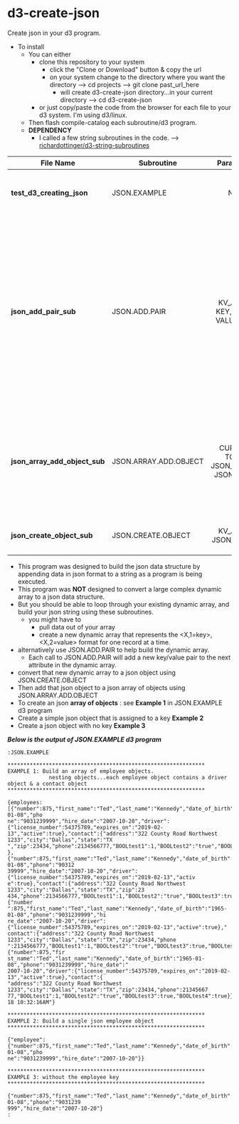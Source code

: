 # d3-create-json
Create json in your d3 program. 

 * To install 
 	* You can either 
 		* clone this repository to your system
 			* click the "Clone or Download" button & copy the url
 			* on your system change to the directory where you want the directory --> cd projects --> git clone past_url_here
 				* will create d3-create-json directory...in your current directory --> cd d3-create-json	
 		* or just copy/paste the code from the browser for each file to your d3 system.  I'm using d3/linux.  
	* Then flash compile-catalog each subroutine/d3 program.
	* **DEPENDENCY**
		* I called a few string subroutines in the code.  --> [richardottinger/d3-string-subroutines](https://github.com/richardottinger/d3-string-subroutines) 
		
| File Name                 | Subroutine      | Parameters | Description |
| ------------------------- |-----------------| :----------: | ------------|
| **test\_d3\_creating\_json** | JSON.EXAMPLE    | None    | Main d3 program that makes calls to the subroutines to generate json.|
| **json\_add\_pair\_sub** | JSON.ADD.PAIR | KV\_ARRAY, KEY, VALUE, VALUE.FLAG | * Add a key/value pair to the KV\_ARRAY dynamic array. VALUE.FLAG is used to determine if value should be quoted or not. 1=QUOTED, 0=NOT.QUOTED, or ! indicates that the value is boolean, or you can pass "" if you want the value to be tested to determine if quotes need to be added|
| **json\_array\_add\_object\_sub** | JSON.ARRAY.ADD.OBJECT | CURRENT, TOTAL, JSON\_OBJECT, JSON\_ARRAY | Determines whether to PREPEND \[, or APPEND a \], or APPEND a comma to the JSON\_OBJECT, then adds the current JSON\_OBJECT to the JSON\_ARRAY |
| **json\_create\_object\_sub** | JSON.CREATE.OBJECT | KV\_ARRAY, JSON\_OBJECT | Returns a JSON_OBJECT that contains \{key/value pairs\} |

* This program was designed to build the json data structure by appending data in json format to a string as a program is being executed.
* This program was **NOT** designed to convert a large complex dynamic array to a json data structure.
 * But you should be able to loop through your existing dynamic array, and build your json string using these subroutines.
   * you might have to 
		* pull data out of your array
		* create a new dynamic array that represents the \<X,1=key>,\<X,2=value> format for one record at a time.
* alternatively use JSON.ADD.PAIR to help build the dynamic array.
	* Each call to JSON.ADD.PAIR will add a new key/value pair to the next attribute in the dynamic array.  
* convert that new dynamic array to a json object using JSON.CREATE.OBJECT
* Then add that json object to a json array of objects using JSON.ARRAY.ADD.OBJECT
* To create an json **array of objects** : see **Example 1** in JSON.EXAMPLE d3 program
* Create a simple json object that is assigned to a key  **Example 2**
* Create a json object with no key **Example 3**

***Below is the output of JSON.EXAMPLE d3 program***

```
:JSON.EXAMPLE

**************************************************************
EXAMPLE 1: Build an array of employee objects.
             nesting objects...each employee object contains a driver object & a contact object
**************************************************************

{employees:[{"number":875,"first_name":"Ted","last_name":"Kennedy","date_of_birth":"1965-01-08","pho
ne":"9031239999","hire_date":"2007-10-20","driver":{"license_number":54375789,"expires_on":"2019-02-
13","active":true},"contact":{"address":"322 County Road Northwest 1233","city":"Dallas","state":"TX
","zip":23434,"phone":2134566777,"BOOLtest1":1,"BOOLtest2":"true","BOOLtest3":true,"BOOLtest4":true}
},{"number":875,"first_name":"Ted","last_name":"Kennedy","date_of_birth":"1965-01-08","phone":"90312
39999","hire_date":"2007-10-20","driver":{"license_number":54375789,"expires_on":"2019-02-13","activ
e":true},"contact":{"address":"322 County Road Northwest 1233","city":"Dallas","state":"TX","zip":23
434,"phone":2134566777,"BOOLtest1":1,"BOOLtest2":"true","BOOLtest3":true,"BOOLtest4":true}},{"number
":875,"first_name":"Ted","last_name":"Kennedy","date_of_birth":"1965-01-08","phone":"9031239999","hi
re_date":"2007-10-20","driver":{"license_number":54375789,"expires_on":"2019-02-13","active":true},"
contact":{"address":"322 County Road Northwest 1233","city":"Dallas","state":"TX","zip":23434,"phone
":2134566777,"BOOLtest1":1,"BOOLtest2":"true","BOOLtest3":true,"BOOLtest4":true}},{"number":875,"fir
st_name":"Ted","last_name":"Kennedy","date_of_birth":"1965-01-08","phone":"9031239999","hire_date":"
2007-10-20","driver":{"license_number":54375789,"expires_on":"2019-02-13","active":true},"contact":{
"address":"322 County Road Northwest 1233","city":"Dallas","state":"TX","zip":23434,"phone":21345667
77,"BOOLtest1":1,"BOOLtest2":"true","BOOLtest3":true,"BOOLtest4":true}}],"request_timestamp":"05/31/
18 10:32:16AM"}

**************************************************************
EXAMPLE 2: Build a single json employee object
**************************************************************

{"employee":{"number":875,"first_name":"Ted","last_name":"Kennedy","date_of_birth":"1965-01-08","pho
ne":"9031239999","hire_date":"2007-10-20"}}

**************************************************************
EXAMPLE 3: without the employee key
**************************************************************

{"number":875,"first_name":"Ted","last_name":"Kennedy","date_of_birth":"1965-01-08","phone":"9031239
999","hire_date":"2007-10-20"}
:
```


        
        
